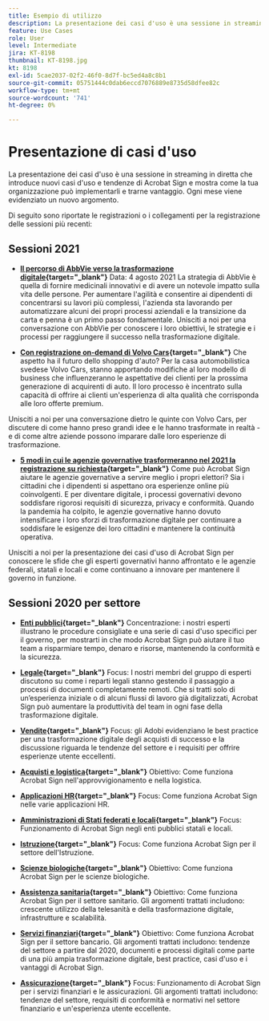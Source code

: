 ```yaml
---
title: Esempio di utilizzo
description: La presentazione dei casi d'uso è una sessione in streaming in diretta che introduce nuovi casi d'uso e tendenze di Acrobat Sign e mostra come la tua organizzazione può implementarli e trarne vantaggio
feature: Use Cases
role: User
level: Intermediate
jira: KT-8198
thumbnail: KT-8198.jpg
kt: 8198
exl-id: 5cae2037-02f2-46f0-8d7f-bc5ed4a8c8b1
source-git-commit: 05751444c0dab6eccd7076889e8735d58dfee82c
workflow-type: tm+mt
source-wordcount: '741'
ht-degree: 0%

---
```


# Presentazione di casi d&#39;uso

La presentazione dei casi d&#39;uso è una sessione in streaming in diretta che introduce nuovi casi d&#39;uso e tendenze di Acrobat Sign e mostra come la tua organizzazione può implementarli e trarne vantaggio. Ogni mese viene evidenziato un nuovo argomento.

Di seguito sono riportate le registrazioni o i collegamenti per la registrazione delle sessioni più recenti:

## Sessioni 2021

* **[Il percorso di AbbVie verso la trasformazione digitale](https://use-case-showcase-with-abbvie.joinus.adobeevents.com/){target="_blank"}**
Data: 4 agosto 2021 La strategia di AbbVie è quella di fornire medicinali innovativi e di avere un notevole impatto sulla vita delle persone. Per aumentare l&#39;agilità e consentire ai dipendenti di concentrarsi su lavori più complessi, l&#39;azienda sta lavorando per automatizzare alcuni dei propri processi aziendali e la transizione da carta e penna è un primo passo fondamentale. Unisciti a noi per una conversazione con AbbVie per conoscere i loro obiettivi, le strategie e i processi per raggiungere il successo nella trasformazione digitale.

* **[Con registrazione on-demand di Volvo Cars](https://gateway.on24.com/wcc/eh/2172296/lp/2963219/adobe-sign-use-case-showcase%3A-featuring-volvo-cars/){target="_blank"}**
Che aspetto ha il futuro dello shopping d&#39;auto? Per la casa automobilistica svedese Volvo Cars, stanno apportando modifiche al loro modello di business che influenzeranno le aspettative dei clienti per la prossima generazione di acquirenti di auto. Il loro processo è incentrato sulla capacità di offrire ai clienti un&#39;esperienza di alta qualità che corrisponda alle loro offerte premium.

Unisciti a noi per una conversazione dietro le quinte con Volvo Cars, per discutere di come hanno preso grandi idee e le hanno trasformate in realtà - e di come altre aziende possono imparare dalle loro esperienze di trasformazione.

* **[5 modi in cui le agenzie governative trasformeranno nel 2021 la registrazione su richiesta](https://gateway.on24.com/wcc/eh/2172296/lp/2790280/5-ways-government-agencies-will-transform-in-2021-/){target="_blank"}**
Come può Acrobat Sign aiutare le agenzie governative a servire meglio i propri elettori? Sia i cittadini che i dipendenti si aspettano ora esperienze online più coinvolgenti. E per diventare digitale, i processi governativi devono soddisfare rigorosi requisiti di sicurezza, privacy e conformità. Quando la pandemia ha colpito, le agenzie governative hanno dovuto intensificare i loro sforzi di trasformazione digitale per continuare a soddisfare le esigenze dei loro cittadini e mantenere la continuità operativa.

Unisciti a noi per la presentazione dei casi d&#39;uso di Acrobat Sign per conoscere le sfide che gli esperti governativi hanno affrontato e le agenzie federali, statali e locali e come continuano a innovare per mantenere il governo in funzione.

## Sessioni 2020 per settore

* **[Enti pubblici](https://event.on24.com/wcc/r/2790280/7FFF27458A6834FDF8C73C5149637590?partnerref=EXL){target="_blank"}**
Concentrazione: i nostri esperti illustrano le procedure consigliate e una serie di casi d&#39;uso specifici per il governo, per mostrarti in che modo Acrobat Sign può aiutare il tuo team a risparmiare tempo, denaro e risorse, mantenendo la conformità e la sicurezza.

* **[Legale](https://event.on24.com/wcc/r/2634329/292CA0B317E56600A114508CC55376BF?partnerref=EXL){target="_blank"}**
Focus: I nostri membri del gruppo di esperti discutono su come i reparti legali stanno gestendo il passaggio a processi di documenti completamente remoti. Che si tratti solo di un’esperienza iniziale o di alcuni flussi di lavoro già digitalizzati, Acrobat Sign può aumentare la produttività del team in ogni fase della trasformazione digitale.

* **[Vendite](https://acrobat.adobe.com/us/en/business/webinars/adobe-sign-use-case-showcase-sales.html){target="_blank"}**
Focus: gli Adobi evidenziano le best practice per una trasformazione digitale degli acquisti di successo e la discussione riguarda le tendenze del settore e i requisiti per offrire esperienze utente eccellenti.

* **[Acquisti e logistica](https://event.on24.com/wcc/r/2514418/278FB6F16C198E2B866CF487AF9514F6){target="_blank"}**
Obiettivo: Come funziona Acrobat Sign nell&#39;approvvigionamento e nella logistica.

* **[Applicazioni HR](https://event.on24.com/wcc/r/2351937/D9E34A102F309DFCAF0D07D5192BD66D){target="_blank"}**
Focus: Come funziona Acrobat Sign nelle varie applicazioni HR.

* **[Amministrazioni di Stati federati e locali](https://event.on24.com/wcc/r/2351937/D9E34A102F309DFCAF0D07D5192BD66D){target="_blank"}**
Focus: Funzionamento di Acrobat Sign negli enti pubblici statali e locali.

* **[Istruzione](https://event.on24.com/wcc/r/2241711/762243D5EE65DAC44D3AE7BCCD3388A7){target="_blank"}**
Focus: Come funziona Acrobat Sign per il settore dell&#39;Istruzione.

* **[Scienze biologiche](https://event.on24.com/wcc/r/2204781/2C266134D08DDE48E17C77746F192AA6){target="_blank"}**
Obiettivo: Come funziona Acrobat Sign per le scienze biologiche.

* **[Assistenza sanitaria](https://event.on24.com/wcc/r/2202626/1D60C42BD396AE273CB09CF53F1051BE){target="_blank"}**
Obiettivo: Come funziona Acrobat Sign per il settore sanitario. Gli argomenti trattati includono: crescente utilizzo della telesanità e della trasformazione digitale, infrastrutture e scalabilità.

* **[Servizi finanziari](https://event.on24.com/wcc/r/2177152/40A4315A5D32F21AFB5EB03E25C15992){target="_blank"}**
Obiettivo: Come funziona Acrobat Sign per il settore bancario. Gli argomenti trattati includono: tendenze del settore a partire dal 2020, documenti e processi digitali come parte di una più ampia trasformazione digitale, best practice, casi d&#39;uso e i vantaggi di Acrobat Sign.

* **[Assicurazione](https://event.on24.com/wcc/r/2162717/1449ED610AD3B545004079728D9AE0F6){target="_blank"}**
Focus: Funzionamento di Acrobat Sign per i servizi finanziari e le assicurazioni. Gli argomenti trattati includono: tendenze del settore, requisiti di conformità e normativi nel settore finanziario e un&#39;esperienza utente eccellente.

